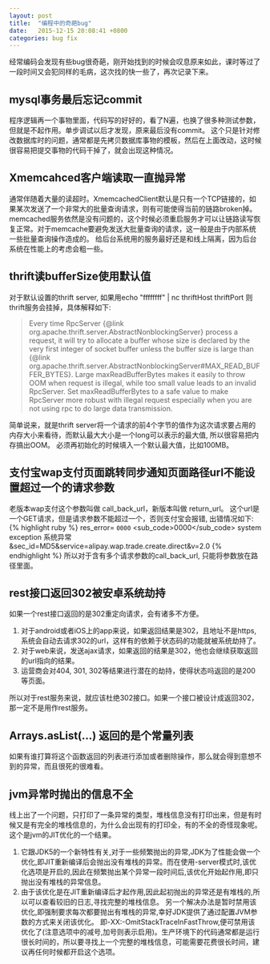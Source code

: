 ```yaml
---
layout: post
title:  "编程中的奇葩bug"
date:   2015-12-15 20:08:41 +0800
categories: bug fix
---
```

经常编码会发现有些bug很奇葩，刚开始找到的时候会叹息原来如此，课时等过了一段时间又会犯同样的毛病，这次找的快一些了，再次记录下来。

## mysql事务最后忘记commit
程序逻辑再一个事物里面，代码写的好好的，看了N遍，也换了很多种测试参数，但就是不起作用。单步调试以后才发现，原来最后没有commit。
这个只是针对修改数据库时的问题，通常都是先拷贝数据库事物的模板，然后在上面改动，这时候很容易把提交事物的代码干掉了，就会出现这种情况。

## Xmemcahced客户端读取一直抛异常
通常伴随着大量的读超时。XmemcachedClient默认是只有一个TCP链接的，如果某次发送了一个非常大的批量查询请求，则有可能使得当前的链路broken掉。
memcached服务依然是没有问题的，这个时候必须重启服务才可以让链路读写恢复正常。对于memcache要避免发送大批量查询的请求，这一般是由于内部系统一些批量查询操作造成的。
给后台系统用的服务最好还是和线上隔离，因为后台系统在性能上的考虑会粗一些。

## thrift读bufferSize使用默认值
对于默认设置的thrift server, 如果用echo "ffffffff" | nc thriftHost thriftPort
则thrift服务会挂掉，具体解释如下:

>  Every time RpcServer {@link org.apache.thrift.server.AbstractNonblockingServer} process a request, it will try to allocate a buffer whose size is declared by the very first integer of socket buffer unless the buffer size is large than {@link org.apache.thrift.server.AbstractNonblockingServer#MAX_READ_BUFFER_BYTES}.  Large maxReadBufferBytes makes it easily to throw OOM when request is illegal, while too small value leads to an invalid RpcServer.  Set maxReadBufferBytes to a safe value to make RpcServer more robust with illegal request especially when you are not using rpc to do large data transmission.

简单说来，就是thrift server将一个请求的前4个字节的值作为这次请求要占用的内存大小来看待，而默认最大大小是一个long可以表示的最大值, 所以很容易把内存搞出OOM。
必须再初始化的时候填入一个默认最大值，比如100MB。

## 支付宝wap支付页面跳转同步通知页面路径url不能设置超过一个的请求参数
老版本wap支付这个参数叫做 call_back_url，新版本叫做 return_url。
这个url是一个GET请求，但是请求参数不能超过一个，否则支付宝会报错, 出错情况如下:
{% highlight ruby %}
    res_error=<?xml version="1.0" encoding="utf-8"?>
    <err>
        <code>0000</code>
        <sub_code>0000</sub_code>
        <msg>system exception</msg>
        <detail>系统异常</detail>
    </err>&sec_id=MD5&service=alipay.wap.trade.create.direct&v=2.0
{% endhighlight %}
所以对于含有多个请求参数的call_back_url, 只能将参数放在路径里面。

## rest接口返回302被安卓系统劫持
如果一个rest接口返回的是302重定向请求，会有诸多不方便。

1. 对于android或者iOS上的app来说，如果返回结果是302，且地址不是https, 系统会自动去请求302的url，这样有的依赖于状态码的功能就被系统劫持了。
1. 对于web来说，发送ajax请求，如果返回的结果是302，他也会继续获取返回的url指向的结果。
1. 运营商会对404, 301, 302等结果进行潜在的劫持，使得状态吗返回的是200等页面。

所以对于rest服务来说，就应该杜绝302接口。如果一个接口被设计成返回302， 那一定不是用作rest服务。

## Arrays.asList(...) 返回的是个常量列表
如果有谁打算将这个函数返回的列表进行添加或者删除操作，那么就会得到意想不到的异常，而且很死的很难看。

## jvm异常时抛出的信息不全
线上出了一个问题，只打印了一条异常的类型，堆栈信息没有打印出来，但是有时候又是有完全的堆栈信息的，为什么会出现有的打印全，有的不全的奇怪现象呢。这个是jvm的JIT优化的一个结果。

1.  它跟JDK5的一个新特性有关,对于一些频繁抛出的异常,JDK为了性能会做一个优化,即JIT重新编译后会抛出没有堆栈的异常。而在使用-server模式时,该优化选项是开启的,因此在频繁抛出某个异常一段时间后,该优化开始起作用,即只抛出没有堆栈的异常信息。
1.  由于该优化是在JIT重新编译后才起作用,因此起初抛出的异常还是有堆栈的,所以可以查看较旧的日志,寻找完整的堆栈信息。 另一个解决办法是暂时禁用该优化,即强制要求每次都要抛出有堆栈的异常,幸好JDK提供了通过配置JVM参数的方式来关闭该优化。 即-XX:-OmitStackTraceInFastThrow,便可禁用该优化了(注意选项中的减号,加号则表示启用)。生产环境下的代码通常都是运行很长时间的，所以要寻找上一个完整的堆栈信息，可能需要花费很长时间，建议再任何时候都开启这个选项。

